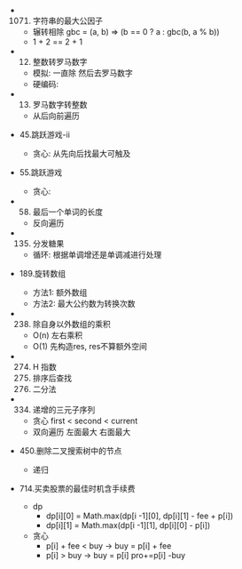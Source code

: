 



- 1071. 字符串的最大公因子
    - 辗转相除 gbc = (a, b) => (b == 0 ? a : gbc(b, a % b))
    - 1 + 2 == 2 + 1

- 12. 整数转罗马数字
    - 模拟: 一直除 然后去罗马数字
    - 硬编码:
- 13. 罗马数字转整数
    - 从后向前遍历
- 45.跳跃游戏-ii
    - 贪心: 从先向后找最大可触及
- 55.跳跃游戏
    - 贪心: 
- 58. 最后一个单词的长度
    - 反向遍历

- 135. 分发糖果
    - 循环: 根据单调增还是单调减进行处理

- 189.旋转数组
    - 方法1: 额外数组
    - 方法2: 最大公约数为转换次数
- 238. 除自身以外数组的乘积
    - O(n) 左右乘积
    - O(1) 先构造res, res不算额外空间
- 274. H 指数
    1. 排序后查找
    2. 二分法
- 334. 递增的三元子序列
    - 贪心 first < second < current
    - 双向遍历 左面最大 右面最大
- 450.删除二叉搜索树中的节点
    - 递归
- 714.买卖股票的最佳时机含手续费
    - dp 
        - dp[i][0] = Math.max(dp[i -1][0], dp[i][1] - fee + p[i])
        - dp[i][1] = Math.max(dp[i -1][1], dp[i][0] - p[i])
    - 贪心
        - p[i] + fee < buy -> buy = p[i] + fee
        - p[i] > buy -> buy = p[i] pro+=p[i] -buy